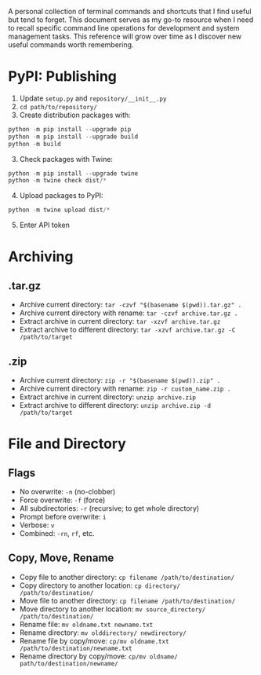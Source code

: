 A personal collection of terminal commands and shortcuts that I find useful but tend to forget. This document serves as my go-to resource when I need to recall specific command line operations for development and system management tasks.
This reference will grow over time as I discover new useful commands worth remembering.

# PyPI: Publishing
1. Update `setup.py` and `repository/__init__.py`
2. `cd path/to/repository/`
3. Create distribution packages with:
```python
python -m pip install --upgrade pip
python -m pip install --upgrade build
python -m build
```
3. Check packages with Twine:
```python
python -m pip install --upgrade twine
python -m twine check dist/*
```
4. Upload packages to PyPI:
```python
python -m twine upload dist/*
```
5. Enter API token

# Archiving
## .tar.gz
- Archive current directory: `tar -czvf "$(basename $(pwd)).tar.gz" .`
- Archive current directory with rename: `tar -czvf archive.tar.gz .`
- Extract archive in current directory: `tar -xzvf archive.tar.gz`
- Extract archive to different directory: `tar -xzvf archive.tar.gz -C /path/to/target`
## .zip
- Archive current directory: `zip -r "$(basename $(pwd)).zip" .`
- Archive current directory with rename: `zip -r custom_name.zip .`
- Extract archive in current directory: `unzip archive.zip`
- Extract archive to different directory: `unzip archive.zip -d /path/to/target`

# File and Directory
## Flags
- No overwrite: `-n` (no-clobber)
- Force overwrite: `-f` (force)
- All subdirectories: `-r` (recursive; to get whole directory)
- Prompt before overwrite: `i`
- Verbose: `v`
- Combined: `-rn`, `rf`, etc.
## Copy, Move, Rename
- Copy file to another directory: `cp filename /path/to/destination/`
- Copy directory to another location: `cp directory/ /path/to/destination/`
- Move file to another directory: `cp filename /path/to/destination/`
- Move directory to another location: `mv source_directory/ /path/to/destination/`
- Rename file: `mv oldname.txt newname.txt`
- Rename directory: `mv olddirectory/ newdirectory/`
- Rename file by copy/move: `cp/mv oldname.txt /path/to/destination/newname.txt`
- Rename directory by copy/move: `cp/mv oldname/ path/to/destination/newname/`
